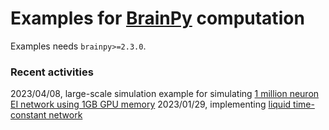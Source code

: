 # Examples for [BrainPy](https://github.com/brainpy/BrainPy) computation

Examples needs ``brainpy>=2.3.0``.




### Recent activities

2023/04/08, large-scale simulation example for simulating [1 million neuron EI network using 1GB GPU memory](./large_scale_modeling/EI_net_with_1m_neurons.ipynb)
2023/01/29, implementing [liquid time-constant network](./brain_inspired_computing/liquid_time_constant_network.py)



